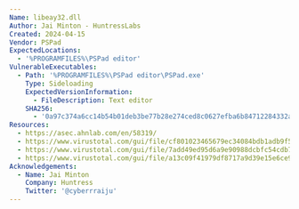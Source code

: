 ```yaml
---
Name: libeay32.dll
Author: Jai Minton - HuntressLabs
Created: 2024-04-15
Vendor: PSPad
ExpectedLocations:
  - '%PROGRAMFILES%\PSPad editor'
VulnerableExecutables:
  - Path: '%PROGRAMFILES%\PSPad editor\PSPad.exe'
    Type: Sideloading
    ExpectedVersionInformation:
      - FileDescription: Text editor
    SHA256:
      - '0a97c374a6cc14b54b01deb3be77b28e274ced8c0627efba6b84712284332a7a'
Resources:
  - https://asec.ahnlab.com/en/58319/
  - https://www.virustotal.com/gui/file/cf801023465679ec34084bdb1adb9f54b2fc3130925a4b8fdc10b11639b4a7cd
  - https://www.virustotal.com/gui/file/7add49ed95d6a9e90988dcbfc54cdb727e0c705e3d79879717849798354e3e25
  - https://www.virustotal.com/gui/file/a13c09f41979df8717a9d39e15e6ce960c1c4ba6af456a563fa3ff1b8b4d388c
Acknowledgements:
  - Name: Jai Minton
    Company: Huntress
    Twitter: '@cyberrraiju'
---
```


